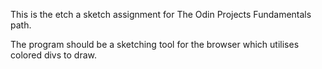 This is the etch a sketch assignment for The Odin Projects Fundamentals path.

The program should be a sketching tool for the browser which utilises colored divs to draw.